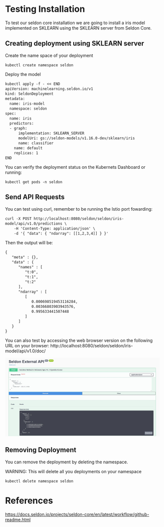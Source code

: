 # Testing Installation

To test our seldon core installation we are going to install a iris model implemented on SKLEARN using the SKLEARN server from Seldon Core.

## Creating deployment using SKLEARN server

Create the name space of your deployment

```
kubectl create namespace seldon
```

Deploy the model
```
kubectl apply -f - << END
apiVersion: machinelearning.seldon.io/v1
kind: SeldonDeployment
metadata:
  name: iris-model
  namespace: seldon
spec:
  name: iris
  predictors:
  - graph:
      implementation: SKLEARN_SERVER
      modelUri: gs://seldon-models/v1.16.0-dev/sklearn/iris
      name: classifier
    name: default
    replicas: 1
END
```

You can verify the deployment status on the Kubernets Dashboard or running:

```
kubectl get pods -n seldon
```

## Send API Requests

You can test using curl, remember to be running the Istio port fowarding:

```
curl -X POST http://localhost:8080/seldon/seldon/iris-model/api/v1.0/predictions \
    -H 'Content-Type: application/json' \
    -d '{ "data": { "ndarray": [[1,2,3,4]] } }'
```

Then the output will be:

```
{
   "meta" : {},
   "data" : {
      "names" : [
         "t:0",
         "t:1",
         "t:2"
      ],
      "ndarray" : [
         [
            0.000698519453116284,
            0.00366803903943576,
            0.995633441507448
         ]
      ]
   }
}
```

You can also test by accessing the web browser version on the following URL on your browser: http://localhost:8080/seldon/seldon/iris-model/api/v1.0/doc/

![](https://raw.githubusercontent.com/SeldonIO/seldon-core/master/doc/source/images/rest-openapi.jpg)

## Removing Deployment

You can remove the deployment by deleting the namespace.

WARNING: This will delete all you deployments on your namespace

```
kubectl delete namespace seldon
```



# References

https://docs.seldon.io/projects/seldon-core/en/latest/workflow/github-readme.html